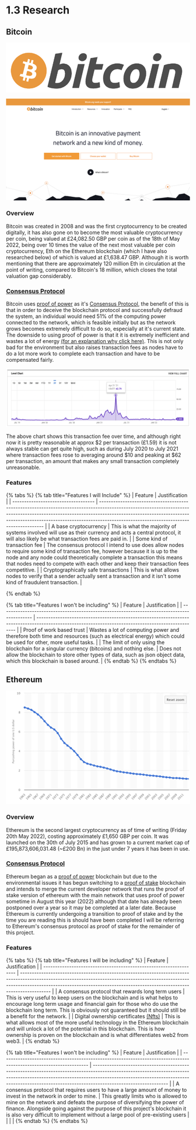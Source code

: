 # 1.3 Research

## Bitcoin

![](../../.gitbook/assets/image.png)

![The https://bitcoin.org/en/ homepage](<../../.gitbook/assets/image (1) (1).png>)

### Overview

Bitcoin was created in 2008 and was the first cryptocurrency to be created digitally, it has also gone on to become the most valuable cryptocurrency per coin, being valued at £24,082.50 GBP per coin as of the 18th of May 2022, being over 10 times the value of the next most valuable per coin cryptocurrency, Eth on the Ethereum blockchain (which I have also researched below) of which is valued at £1,638.47 GBP. Although it is worth mentioning that there are approximately 120 million Eth in circulation at the point of writing, compared to Bitcoin's 18 million, which closes the total valuation gap considerably.



### [Consensus Protocol](consensus-protocols/#what-is-a-consensus-protocol)

Bitcoin uses [proof of power](consensus-protocols/#proof-of-power) as it's [Consensus Protocol](consensus-protocols/#what-is-a-consensus-protocol), the benefit of this is that in order to deceive the blockchain protocol and successfully defraud the system, an individual would need 51% of the computing power connected to the network, which is feasible initially but as the network grows becomes extremely difficult to do so, especially at it's current state. The downside to using proof of power is that it it is extremely inefficient and wastes a lot of energy [(for an explanation why click here)](consensus-protocols/#proof-of-power). This is not only bad for the environment but also raises transaction fees as nodes have to do a lot more work to complete each transaction and have to be compensated fairly.

![Bitcoin's USD transaction cost over time](<../../.gitbook/assets/image (3) (1).png>)

The above chart shows this transaction fee over time, and although right now it is pretty reasonable at approx $2 per transaction (£1.59) it is not always stable can get quite high, such as during July 2020 to July 2021 where transaction fees rose to averaging around $10 and peaking at $62 per transaction, an amount that makes any small transaction completely unreasonable.

### Features

{% tabs %}
{% tab title="Features I will Include" %}
| Feature                             | Justification                                                                                                                                                                                                                                                                                    |
| ----------------------------------- | ------------------------------------------------------------------------------------------------------------------------------------------------------------------------------------------------------------------------------------------------------------------------------------------------ |
| A base cryptocurrency               | This is what the majority of systems involved will use as their currency and acts a central protocol, it will also likely be what transaction fees are paid in.                                                                                                                                  |
| Some kind of transaction fee        | The consensus protocol I intend to use does allow nodes to require some kind of transaction fee, however because it is up to the node and any node could theoretically complete a transaction this means that nodes need to compete with each other and keep their transaction fees competitive. |
| Cryptographically safe transactions | This is what allows nodes to verify that a sender actually sent a transaction and it isn't some kind of fraudulent transaction.                                                                                                                                                                  |


{% endtab %}

{% tab title="Features I won't be including" %}
| Feature                                                                                     | Justification                                                                                                                                       |
| ------------------------------------------------------------------------------------------- | --------------------------------------------------------------------------------------------------------------------------------------------------- |
| Proof of work based trust                                                                   | Wastes a lot of computing power and therefore both time and resources (such as electrical energy) which could be used for other, more useful tasks. |
| The limit of only using the blockchain for a singular currency (bitcoins) and nothing else. | Does not allow the blockchain to store other types of data, such as json object data, which this blockchain is based around.                        |
{% endtab %}
{% endtabs %}

## Ethereum

![The https://ethereum.org/en/ homepage](<../../.gitbook/assets/image (5).png>)

### Overview

Ethereum is the second largest cryptocurrency as of time of writing (Friday 20th May 2022), costing approximately £1,650 GBP per coin. It was launched on the 30th of July 2015 and has grown to a current market cap of £195,873,606,031.48 (\~£200 Bn) in the just under 7 years it has been in use.

### [Consensus Protocol](consensus-protocols/#what-is-a-consensus-protocol)

Ethereum began as a [proof of power](consensus-protocols/#proof-of-power) blockchain but due to the environmental issues it has begun switching to a [proof of stake](consensus-protocols/#proof-of-stake) blockchain and intends to merge the current developer network that runs the proof of stake version of ethereum with the main network that uses proof of power sometime in August this year (2022) although that date has already been postponed over a year so it may be completed at a later date. Because Ethereum is currently undergoing a transition to proof of stake and by the time you are reading this is should have been completed I will be referring to Ethereum's consensus protocol as proof of stake for the remainder of this project.

### Features

{% tabs %}
{% tab title="Features I will be including" %}
| Feature                                                            | Justification                                                                                                                                                                                                                                           |
| ------------------------------------------------------------------ | ------------------------------------------------------------------------------------------------------------------------------------------------------------------------------------------------------------------------------------------------------- |
| A consensus protocol that rewards long term users                  | This is very useful to keep users on the blockchain and is what helps to encourage long term usage and financial gain for those who do use the blockchain long term. This is obviously not guaranteed but it should still be a benefit for the network. |
| Digital ownership certificates [(Nfts)](../../terminology.md#nfts) | This is what allows most of the more useful technology in the Ethereum blockchain and will unlock a lot of the potential in this blockchain. This is how ownership is proven on the blockchain and is what differentiates web2 from web3.               |
{% endtab %}

{% tab title="Features I won't be including" %}
| Feature                                                                                                             | Justification                                                                                                                                                                                                                                                              |
| ------------------------------------------------------------------------------------------------------------------- | -------------------------------------------------------------------------------------------------------------------------------------------------------------------------------------------------------------------------------------------------------------------------- |
| A consensus protocol that requires users to have a large amount of money to invest in the network in order to mine. | This greatly limits who is allowed to mine on the network and defeats the purpose of diversifying the power of finance. Alongside going against the purpose of this project's blockchain it is also very difficult to implement without a large pool of pre-existing users |
|                                                                                                                     |                                                                                                                                                                                                                                                                            |
{% endtab %}
{% endtabs %}
